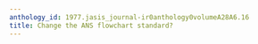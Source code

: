 ```yaml
---
anthology_id: 1977.jasis_journal-ir0anthology0volumeA28A6.16
title: Change the ANS flowchart standard?
---
```

